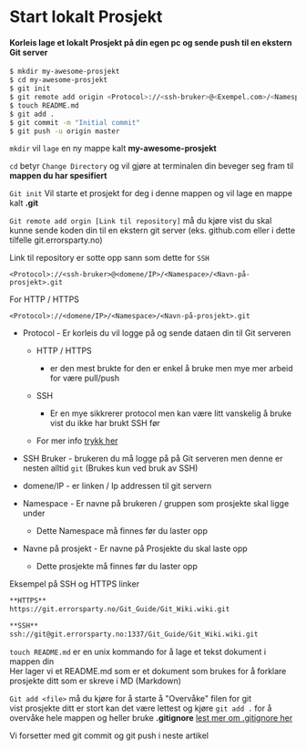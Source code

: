 # Start lokalt Prosjekt

#### Korleis lage et lokalt Prosjekt på din egen pc og sende push til en ekstern Git server


```sh
$ mkdir my-awesome-prosjekt
$ cd my-awesome-prosjekt
$ git init
$ git remote add origin <Protocol>://<ssh-bruker>@<Exempel.com>/<Namespace>/<Navn-på-prosjekt>.git
$ touch README.md
$ git add .
$ git commit -m "Initial commit"
$ git push -u origin master
```
`mkdir` vil `lage` en ny mappe kalt **my-awesome-prosjekt**

`cd` betyr `Change Directory` og vil gjøre at terminalen din beveger seg fram til **mappen du har spesifiert**

`Git init` Vil starte et prosjekt for deg i denne mappen og vil lage en mappe kalt **.git**

`Git remote add orgin [Link til repository]` må du kjøre vist du skal kunne sende koden din til en ekstern git server (eks. github.com eller i dette tilfelle git.errorsparty.no)

Link til repository er sotte opp sann som dette for `SSH`

`<Protocol>://<ssh-bruker>@<domene/IP>/<Namespace>/<Navn-på-prosjekt>.git`

For HTTP / HTTPS

`<Protocol>://<domene/IP>/<Namespace>/<Navn-på-prosjekt>.git`

* Protocol - Er korleis du vil logge på og sende dataen din til Git serveren
    * HTTP / HTTPS 
        * er den mest brukte for den er enkel å bruke men mye mer arbeid for være pull/push
    * SSH 
        * Er en mye sikkrerer protocol men kan være litt vanskelig å bruke vist du ikke har brukt SSH før

    * For mer info [trykk her]() 

* SSH Bruker - brukeren du må logge på på Git serveren men denne er nesten alltid `git` (Brukes kun ved bruk av SSH)

* domene/IP - er linken / Ip addressen til git servern

* Namespace - Er navne på brukeren / gruppen som prosjekte skal ligge under
    * Dette Namespace må finnes før du laster opp

* Navne på prosjekt - Er navne på Prosjekte du skal laste opp 
    * Dette prosjekte må finnes før du laster opp


Eksempel på SSH og HTTPS linker
```md
**HTTPS**
https://git.errorsparty.no/Git_Guide/Git_Wiki.wiki.git

**SSH**
ssh://git@git.errorsparty.no:1337/Git_Guide/Git_Wiki.wiki.git
```

`touch README.md` er en unix kommando for å lage et tekst dokument i mappen din<br />
Her lager vi et README.md som er et dokument som brukes for å forklare prosjekte ditt som er skreve i MD (Markdown) 

`Git add <file>` må du kjøre for å starte å "Overvåke" filen for git <br />
vist prosjekte ditt er stort kan det være lettest og kjøre `git add .` for å overvåke hele mappen og heller bruke **.gitignore** [lest mer om .gitignore her]()


Vi forsetter med git commit og git push i neste artikel 